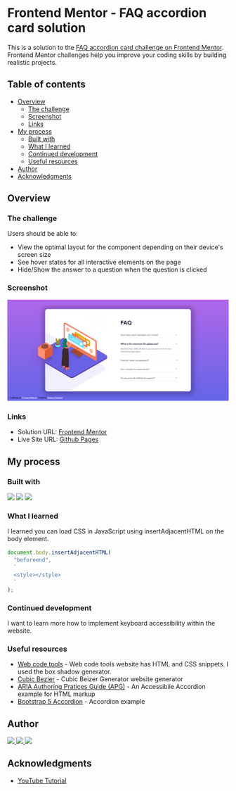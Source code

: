 # Frontend Mentor - FAQ accordion card solution

This is a solution to the [FAQ accordion card challenge on Frontend Mentor](https://www.frontendmentor.io/challenges/faq-accordion-card-XlyjD0Oam). Frontend Mentor challenges help you improve your coding skills by building realistic projects.

## Table of contents

- [Overview](#overview)
  - [The challenge](#the-challenge)
  - [Screenshot](#screenshot)
  - [Links](#links)
- [My process](#my-process)
  - [Built with](#built-with)
  - [What I learned](#what-i-learned)
  - [Continued development](#continued-development)
  - [Useful resources](#useful-resources)
- [Author](#author)
- [Acknowledgments](#acknowledgments)

## Overview

### The challenge

Users should be able to:

- View the optimal layout for the component depending on their device's screen size
- See hover states for all interactive elements on the page
- Hide/Show the answer to a question when the question is clicked

### Screenshot

![](./desktop.png)

### Links

- Solution URL: [Frontend Mentor](https://www.frontendmentor.io/solutions/responsive-faq-accordion-card-using-html-css-and-js-DSGW7CVYdR)
- Live Site URL: [Github Pages](https://bccpadge.github.io/faq-accordion-card-main/)

## My process

### Built with

<p align="left">
<img src="https://img.shields.io/badge/HTML5-E34F26?style=for-the-badge&logo=html5&logoColor=white">
<img src="https://img.shields.io/badge/CSS3-1572B6?style=for-the-badge&logo=css3&logoColor=white">
<img src="https://img.shields.io/badge/JavaScript-323330?style=for-the-badge&logo=javascript&logoColor=F7DF1E">
</p>

### What I learned

I learned you can load CSS in JavaScript using insertAdjacentHTML on the body element.

```js
document.body.insertAdjacentHTML(
  "beforeend",
  `
  <style></style>
  `
);
```

### Continued development

I want to learn more how to implement keyboard accessibility within the website.

### Useful resources

- [Web code tools](https://webcode.tools/) - Web code tools website has HTML and CSS snippets. I used the box shadow generator.
- [Cubic Bezier](https://cubic-bezier.com/) - Cubic Beizer Generator website generator
- [ARIA Authoring Pratices Guide (APG)](https://www.w3.org/WAI/ARIA/apg/patterns/accordion/examples/accordion/) - An Accessibile Accordion example for HTML markup
- [Bootstrap 5 Accordion](https://getbootstrap.com/docs/5.3/components/accordion/) - Accordion example

## Author

<p align="left">
<a href="https://www.frontendmentor.io/profile/bccpadge">
<img src="https://img.shields.io/badge/FrontendMentor-57b1e6?style=for-the-badge&logo=frontendmentor&logoColor=white">
</a>
<a href="https://github.com/bccpadge">
<img src="https://img.shields.io/badge/Github-9757e6?style=for-the-badge&logo=github&logoColor=white">
 </a>
<a href="https://www.linkedin.com/in/rebecca-padgett23">
<img src="https://img.shields.io/badge/Linkedin-004182?style=for-the-badge&logo=linkedin&logoColor=white">
</a>

## Acknowledgments

- [YouTube Tutorial](https://www.youtube.com/watch?v=AxD9slgNDJI)

